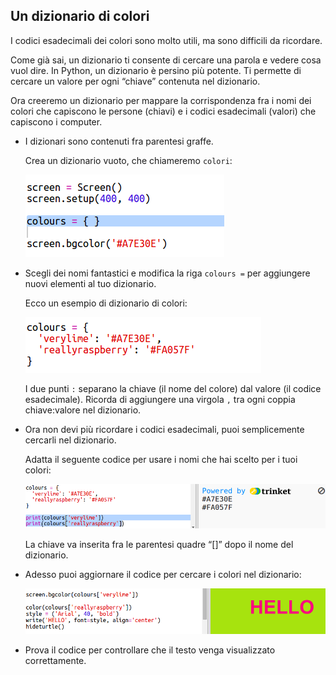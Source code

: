 ## Un dizionario di colori

I codici esadecimali dei colori sono molto utili, ma sono difficili da ricordare.

Come già sai, un dizionario ti consente di cercare una parola e vedere cosa vuol dire. In Python, un dizionario è persino più potente. Ti permette di cercare un valore per ogni “chiave” contenuta nel dizionario.

Ora creeremo un dizionario per mappare la corrispondenza fra i nomi dei colori che capiscono le persone (chiavi) e i codici esadecimali (valori) che capiscono i computer.

+ I dizionari sono contenuti fra parentesi graffe.
    
    Crea un dizionario vuoto, che chiameremo `colori`:
    
    ![screenshot](images/colourful-dict.png)

+ Scegli dei nomi fantastici e modifica la riga `colours =` per aggiungere nuovi elementi al tuo dizionario.
    
    Ecco un esempio di dizionario di colori:
    
    ![screenshot](images/colourful-colours.png)
    
    I due punti `:` separano la chiave (il nome del colore) dal valore (il codice esadecimale). Ricorda di aggiungere una virgola `,` tra ogni coppia chiave:valore nel dizionario.

+ Ora non devi più ricordare i codici esadecimali, puoi semplicemente cercarli nel dizionario.
    
    Adatta il seguente codice per usare i nomi che hai scelto per i tuoi colori:
    
    ![screenshot](images/colourful-entries.png)
    
    La chiave va inserita fra le parentesi quadre “[]” dopo il nome del dizionario.

+ Adesso puoi aggiornare il codice per cercare i colori nel dizionario:
    
    ![screenshot](images/colourful-use.png)

+ Prova il codice per controllare che il testo venga visualizzato correttamente.